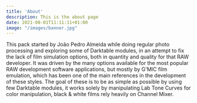 ```yaml
---
title: 'About'
description: This is the about page
date: 2021-08-01T11:11:11+01:00
image: "/images/banner.jpg"
---
```


This pack started by João Pedro Almeida while doing regular photo processing and exploring some of Darktable modules, in an attempt to fix the lack of film simulation options, both in quantity and quality for that RAW developer. It was driven by the many options available for the most popular RAW development software applications, but mostly by G'MIC film emulation, which has been one of the main references in the development of these styles. The goal of these is to be as simple as possible by using few Darktable modules, it works solely by manipulating Lab Tone Curves for color manipulation, black & white films rely heavily on Channel Mixer.